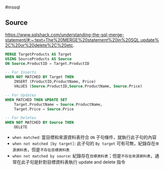 #mssql 

## Source
https://www.sqlshack.com/understanding-the-sql-merge-statement/#:~:text=The%20MERGE%20statement%20in%20SQL,update%2C%20or%20delete%2C%20etc.


```sql
MERGE TargetProducts AS Target
USING SourceProducts AS Source
ON Source.ProductID = Target.ProductID

-- For Inserts
WHEN NOT MATCHED BY Target THEN
    INSERT (ProductID,ProductName, Price)
    VALUES (Source.ProductID,Source.ProductName, Source.Price)

-- For Updates
WHEN MATCHED THEN UPDATE SET
    Target.ProductName = Source.ProductName,
    Target.Price = Source.Price

-- For Deletes
WHEN NOT MATCHED BY Source THEN
    DELETE
```

- `when matched`: 當目標和來源資料表符合 `ON` 子句條件，就執行此子句的內容
- `when not matched [by target]`: 此子句的 `By target` 可有可無，紀錄存在`來源資料表`，但是`不存在目標資料表`
- `when not matched by source`: 紀錄存在`目標資料表`；但是`不存在來源資料表`，通常在此子句是針對目標資料表執行 update and delete 指令
